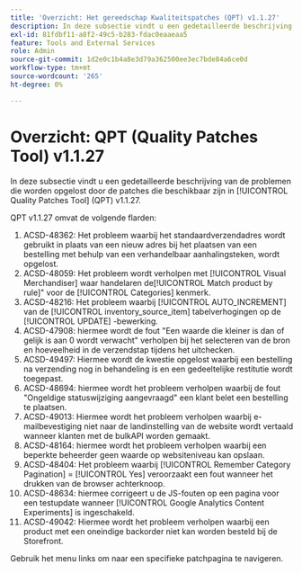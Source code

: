 ```yaml
---
title: 'Overzicht: Het gereedschap Kwaliteitspatches (QPT) v1.1.27'
description: In deze subsectie vindt u een gedetailleerde beschrijving van de problemen die worden opgelost door de patches die beschikbaar zijn in [!UICONTROL Quality Patches Tool] (QPT) v1.1.27.
exl-id: 81fdbf11-a8f2-49c5-b283-fdac0eaaeaa5
feature: Tools and External Services
role: Admin
source-git-commit: 1d2e0c1b4a8e3d79a362500ee3ec7bde84a6ce0d
workflow-type: tm+mt
source-wordcount: '265'
ht-degree: 0%

---
```


# Overzicht: QPT (Quality Patches Tool) v1.1.27

In deze subsectie vindt u een gedetailleerde beschrijving van de problemen die worden opgelost door de patches die beschikbaar zijn in [!UICONTROL Quality Patches Tool] (QPT) v1.1.27.

QPT v1.1.27 omvat de volgende flarden:

1. ACSD-48362: Het probleem waarbij het standaardverzendadres wordt gebruikt in plaats van een nieuw adres bij het plaatsen van een bestelling met behulp van een verhandelbaar aanhalingsteken, wordt opgelost.
1. ACSD-48059: Het probleem wordt verholpen met [!UICONTROL Visual Merchandiser] waar handelaren de[!UICONTROL Match product by rule]&quot; voor de [!UICONTROL Categories] kenmerk.
1. ACSD-48216: Het probleem waarbij [!UICONTROL AUTO_INCREMENT] van de [!UICONTROL inventory_source_item] tabelverhogingen op de [!UICONTROL UPDATE] -bewerking.
1. ACSD-47908: hiermee wordt de fout &quot;Een waarde die kleiner is dan of gelijk is aan 0 wordt verwacht&quot; verholpen bij het selecteren van de bron en hoeveelheid in de verzendstap tijdens het uitchecken.
1. ACSD-49497: Hiermee wordt de kwestie opgelost waarbij een bestelling na verzending nog in behandeling is en een gedeeltelijke restitutie wordt toegepast.
1. ACSD-48694: hiermee wordt het probleem verholpen waarbij de fout &quot;Ongeldige statuswijziging aangevraagd&quot; een klant belet een bestelling te plaatsen.
1. ACSD-49013: Hiermee wordt het probleem verholpen waarbij e-mailbevestiging niet naar de landinstelling van de website wordt vertaald wanneer klanten met de bulkAPI worden gemaakt.
1. ACSD-48164: hiermee wordt het probleem verholpen waarbij een beperkte beheerder geen waarde op websiteniveau kan opslaan.
1. ACSD-48404: Het probleem waarbij [!UICONTROL Remember Category Pagination] = [!UICONTROL Yes] veroorzaakt een fout wanneer het drukken van de browser achterknoop.
1. ACSD-48634: hiermee corrigeert u de JS-fouten op een pagina voor een testupdate wanneer [!UICONTROL Google Analytics Content Experiments] is ingeschakeld.
1. ACSD-49042: Hiermee wordt het probleem verholpen waarbij een product met een oneindige backorder niet kan worden besteld bij de Storefront.

Gebruik het menu links om naar een specifieke patchpagina te navigeren.
